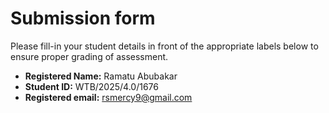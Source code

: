 # Submission form

Please fill-in your student details in front of the appropriate labels
below to ensure proper grading of assessment.

- **Registered Name:** Ramatu Abubakar  
- **Student ID:**  WTB/2025/4.0/1676
- **Registered email:** rsmercy9@gmail.com
